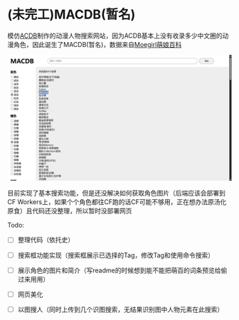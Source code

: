 # (未完工)MACDB(暂名)

模仿[ACDB](https://www.animecharactersdatabase.com)制作的动漫人物搜索网站，因为ACDB基本上没有收录多少中文圈的动漫角色，因此诞生了MACDB(暂名)，数据来自[Moegirl萌娘百科](https://moegirl.org)

![alt text](/readme/7b01fd846352e094bf5ccc7785440604.png)

目前实现了基本搜索功能，但是还没解决如何获取角色图片（后端应该会部署到CF Workers上，如果个个角色都往CF跑的话CF可能不够用，正在想办法原汤化原食）且代码还没整理，所以暂时没部署网页

Todo:
- [ ] 整理代码（依托史）
- [ ] 搜索框功能实现（搜索框展示已选择的Tag，修改Tag和使用命令搜索）
- [ ] 展示角色的图片和简介（写readme的时候想到能不能把萌百的词条预览给偷过来用用）
- [ ] 网页美化
- [ ] 以图搜人（同时上传到几个识图搜索，无结果识别图中人物元素在此搜索）

